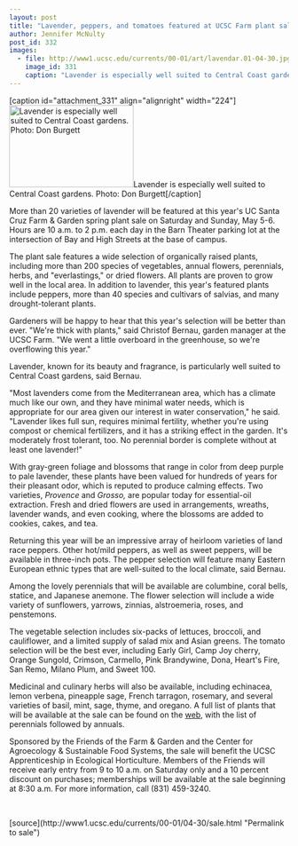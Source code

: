 ```yaml
---
layout: post
title: "Lavender, peppers, and tomatoes featured at UCSC Farm plant sale on May 5-6"
author: Jennifer McNulty
post_id: 332
images:
  - file: http://www1.ucsc.edu/currents/00-01/art/lavendar.01-04-30.jpg
    image_id: 331
    caption: "Lavender is especially well suited to Central Coast gardens. Photo: Don Burgett"
---
```


[caption id="attachment_331" align="alignright" width="224"]<a href="http://localhost/mysite/wp-content/uploads/2001/04/lavendar.01-04-30.jpg"><img class="size-full wp-image-331" src="http://localhost/mysite/wp-content/uploads/2001/04/lavendar.01-04-30.jpg" alt="Lavender is especially well suited to Central Coast gardens. Photo: Don Burgett" width="224" height="148" /></a>Lavender is especially well suited to Central Coast gardens. Photo: Don Burgett[/caption]
<p>
  More than 20 varieties of lavender will be featured at this year's UC Santa Cruz Farm &amp; Garden spring plant sale on Saturday and Sunday, May 5-6. Hours are 10 a.m. to 2 p.m. each day in the Barn Theater parking lot at the intersection of Bay and High Streets at the base of campus.
</p>The plant sale features a wide selection of organically raised plants, including more than 200 species of vegetables, annual flowers, perennials, herbs, and "everlastings," or dried flowers. All plants are proven to grow well in the local area. In addition to lavender, this year's featured plants include peppers, more than 40 species and cultivars of salvias, and many drought-tolerant plants.
<p>
  Gardeners will be happy to hear that this year's selection will be better than ever. "We're thick with plants," said Christof Bernau, garden manager at the UCSC Farm. "We went a little overboard in the greenhouse, so we're overflowing this year."
</p>
<p>
  Lavender, known for its beauty and fragrance, is particularly well suited to Central Coast gardens, said Bernau.
</p>
<p>
  "Most lavenders come from the Mediterranean area, which has a climate much like our own, and they have minimal water needs, which is appropriate for our area given our interest in water conservation," he said. "Lavender likes full sun, requires minimal fertility, whether you're using compost or chemical fertilizers, and it has a striking effect in the garden. It's moderately frost tolerant, too. No perennial border is complete without at least one lavender!"
</p>
<p>
  With gray-green foliage and blossoms that range in color from deep purple to pale lavender, these plants have been valued for hundreds of years for their pleasant odor, which is reputed to produce calming effects. Two varieties, <i>Provence</i> and <i>Grosso,</i> are popular today for essential-oil extraction. Fresh and dried flowers are used in arrangements, wreaths, lavender wands, and even cooking, where the blossoms are added to cookies, cakes, and tea.
</p>
<p>
  Returning this year will be an impressive array of heirloom varieties of land race peppers. Other hot/mild peppers, as well as sweet peppers, will be available in three-inch pots. The pepper selection will feature many Eastern European ethnic types that are well-suited to the local climate, said Bernau.
</p>
<p>
  Among the lovely perennials that will be available are columbine, coral bells, statice, and Japanese anemone. The flower selection will include a wide variety of sunflowers, yarrows, zinnias, alstroemeria, roses, and penstemons.
</p>
<p>
  The vegetable selection includes six-packs of lettuces, broccoli, and cauliflower, and a limited supply of salad mix and Asian greens. The tomato selection will be the best ever, including Early Girl, Camp Joy cherry, Orange Sungold, Crimson, Carmello, Pink Brandywine, Dona, Heart's Fire, San Remo, Milano Plum, and Sweet 100.
</p>
<p>
  Medicinal and culinary herbs will also be available, including echinacea, lemon verbena, pineapple sage, French tarragon, rosemary, and several varieties of basil, mint, sage, thyme, and oregano. A full list of plants that will be available at the sale can be found on the <a href="http://zzyx.ucsc.edu/casfs/plantlist.html">web</a>, with the list of perennials followed by annuals.
</p>
<p>
  Sponsored by the Friends of the Farm &amp; Garden and the Center for Agroecology &amp; Sustainable Food Systems, the sale will benefit the UCSC Apprenticeship in Ecological Horticulture. Members of the Friends will receive early entry from 9 to 10 a.m. on Saturday only and a 10 percent discount on purchases; memberships will be available at the sale beginning at 8:30 a.m. For more information, call (831) 459-3240.
</p>
<p>
  <br>

</p>
[source](http://www1.ucsc.edu/currents/00-01/04-30/sale.html "Permalink to sale")
